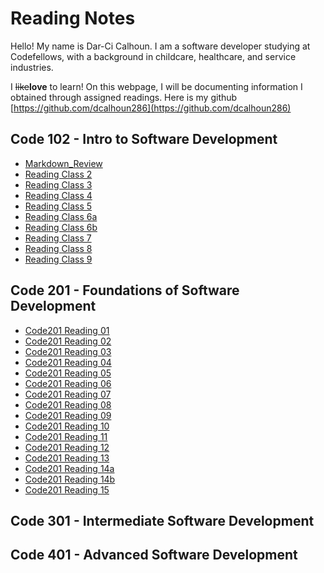 # Reading Notes

Hello! My name is Dar-Ci Calhoun. I am a software developer studying at Codefellows, with a background in childcare, healthcare, and service industries.

I ~~like~~**love** to learn! On this webpage, I will be documenting information I obtained through assigned readings.
Here is my github
[https://github.com/dcalhoun286](https://github.com/dcalhoun286)

## Code 102 - Intro to Software Development

- [Markdown_Review](102/review_class_1)
- [Reading Class 2](102/reading_class-02)
- [Reading Class 3](102/reading_class-03)
- [Reading Class 4](102/reading_class-04)
- [Reading Class 5](102/reading_class-05)
- [Reading Class 6a](102/reading_class-06a)
- [Reading Class 6b](102/reading_class-06b)
- [Reading Class 7](102/reading_class-07)
- [Reading Class 8](102/reading_class-08)
- [Reading Class 9](102/reading_class-09)

## Code 201 - Foundations of Software Development

- [Code201 Reading 01](201/201_read01.md)
- [Code201 Reading 02](201/201_read02.md)
- [Code201 Reading 03](201/201_read03.md)
- [Code201 Reading 04](201/201_read04.md)
- [Code201 Reading 05](201/201_read05.md)
- [Code201 Reading 06](201/201_read06.md)
- [Code201 Reading 07](201/201_read07.md)
- [Code201 Reading 08](201/201_read08.md)
- [Code201 Reading 09](201/201_read09.md)
- [Code201 Reading 10](201/201_read10.md)
- [Code201 Reading 11](201/201_read11.md)
- [Code201 Reading 12](201/201_read12.md)
- [Code201 Reading 13](201/201_read13.md)
- [Code201 Reading 14a](201/201_read14.md)
- [Code201 Reading 14b](201/201_read14b.md)
- [Code201 Reading 15](201/201_read15.md)

## Code 301 - Intermediate Software Development

## Code 401 - Advanced Software Development
